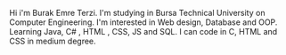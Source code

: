 Hi i'm Burak Emre Terzi. I'm studying in Bursa Technical University on Computer Engineering. 
I'm interested in Web design, Database and OOP.
Learning Java, C# , HTML , CSS, JS and SQL.
I can code in C, HTML and CSS in medium degree.
